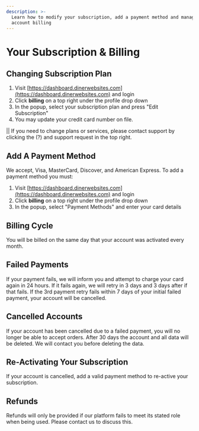 ```yaml
---
description: >-
  Learn how to modify your subscription, add a payment method and manage your
  account billing
---
```


# Your Subscription & Billing

## Changing Subscription Plan

1. Visit [https://dashboard.dinerwebsites.com](https://dashboard.dinerwebsites.com) and login
2. Click **billing** on a top right under the profile drop down
3. In the popup, select your subscription plan and press "Edit Subscription"
4. You may update your credit card number on file. 

\|\| If you need to change plans or services, please contact support by clicking the \(?\) and support request in the top right.

## Add A Payment Method

We accept, Visa, MasterCard, Discover, and American Express. To add a payment method you must:

1. Visit [https://dashboard.dinerwebsites.com](https://dashboard.dinerwebsites.com) and login
2. Click **billing** on a top right under the profile drop down
3. In the popup, select "Payment Methods" and enter your card details

## Billing Cycle

You will be billed on the same day that your account was activated every month.

## Failed Payments

If your payment fails, we will inform you and attempt to charge your card again in 24 hours. If it fails again, we will retry in 3 days and 3 days after if that fails. If the 3rd payment retry fails within 7 days of your initial failed payment, your account will be cancelled.

## Cancelled Accounts

If your account has been cancelled due to a failed payment, you will no longer be able to accept orders. After 30 days the account and all data will be deleted. We will contact you before deleting the data.

## Re-Activating Your Subscription

If your account is cancelled, add a valid payment method to re-active your subscription.

## Refunds

Refunds will only be provided if our platform fails to meet its stated role when being used. Please contact us to discuss this.

